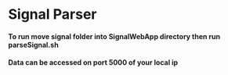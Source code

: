 # Signal Parser
#### To run move signal folder into SignalWebApp directory then run parseSignal.sh
#### Data can be accessed on port 5000 of your local ip
